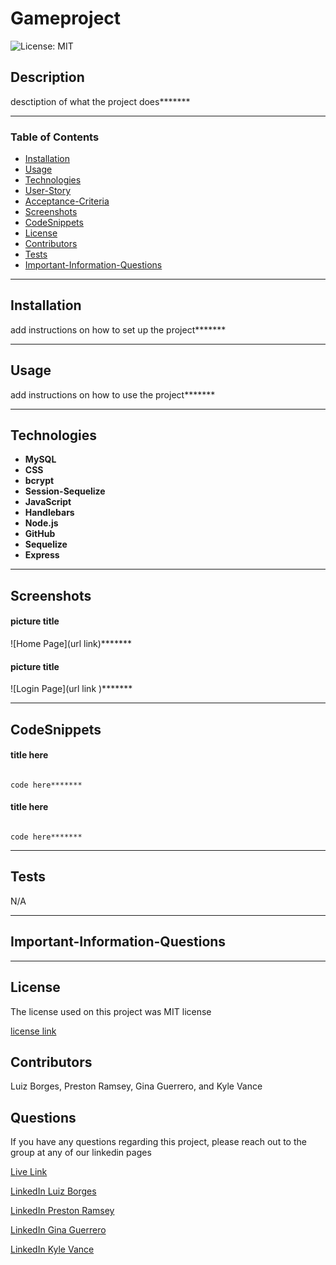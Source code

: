 # Gameproject

![License: MIT](https://img.shields.io/badge/License-MIT-yellow.svg)

## Description

desctiption of what the project does*******

---

### Table of Contents

- [Installation](#installation)
- [Usage](#usage)
- [Technologies](#technologies)
- [User-Story](#user-story)
- [Acceptance-Criteria](#acceptance-criteria)
- [Screenshots](#screenshots)
- [CodeSnippets](#codeSnippets)
- [License](#license)
- [Contributors](#contributors)
- [Tests](#tests)
- [Important-Information-Questions](#important-information-questions)

---

## Installation

add instructions on how to set up the project*******

---

## Usage

add instructions on how to use the project*******

---

## Technologies

- **MySQL**
- **CSS**
- **bcrypt**
- **Session-Sequelize**
- **JavaScript**
- **Handlebars**
- **Node.js**
- **GitHub**
- **Sequelize**
- **Express**

---

## Screenshots

#### picture title

![Home Page](url link)*******

#### picture title

![Login Page](url link )*******

---

## CodeSnippets

#### title here

``` Handlebars

code here*******

```

#### title here

``` Handlebars

code here*******

```

---

## Tests

N/A

---

## **Important-Information-Questions**

---

## License

The license used on this project was MIT license

[license link](https://opensource.org/licenses/MIT)

## Contributors

Luiz Borges, Preston Ramsey, Gina Guerrero, and Kyle Vance

## Questions

If you have any questions regarding this project, please reach out to the group at any of our linkedin pages

[Live Link](https://fp-4play.herokuapp.com/)

[LinkedIn Luiz Borges](https://www.linkedin.com/in/luiz-borges-2377b7142/)

[LinkedIn Preston Ramsey](https://www.linkedin.com/in/preston-ramsey-354ab5244/)

[LinkedIn Gina Guerrero](https://www.linkedin.com/in/gina-guerrero-3105a9b2/)

[LinkedIn Kyle Vance](https://www.linkedin.com/in/kyle-s-vance/)
